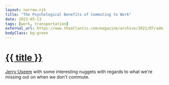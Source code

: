 ```yaml
---
layout: narrow.njk
title: "The Psychological Benefits of Commuting to Work"
date: 2023-05-13
tags: [work, transportation]
external_url: https://www.theatlantic.com/magazine/archive/2021/07/admit-it-you-miss-your-commute/619007/?ref=daniel.pizza
bodyClass: bg-green
---
```


<h1><a href="{{ external_url }}">{{ title }}</a></h1>

[Jerry Useem](https://www.theatlantic.com/author/jerry-useem/?ref=daniel.pizza "Jerry Useem's profile on The Atlantic") with some interesting nuggets with regards to what we're missing out on when we don't commute.

